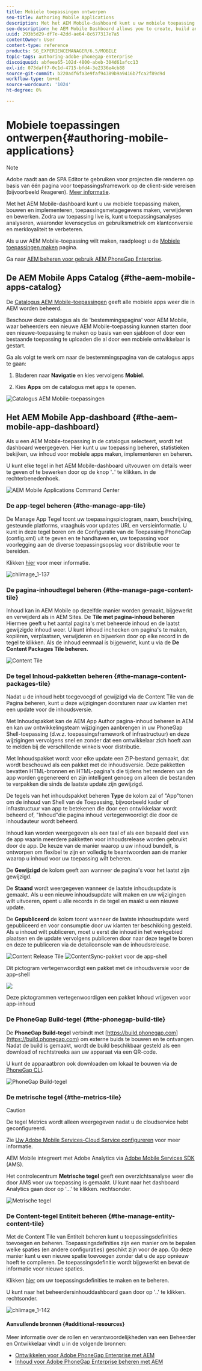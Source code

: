 ```yaml
---
title: Mobiele toepassingen ontwerpen
seo-title: Authoring Mobile Applications
description: Met het AEM Mobile-dashboard kunt u uw mobiele toepassing maken, bouwen en implementeren, toepassingsmetagegevens maken, verwijderen en bewerken. Volg deze pagina voor meer informatie.
seo-description: he AEM Mobile Dashboard allows you to create, build and deploy your mobile application, create, delete and edit application metadata. Follow this page to learn more.
uuid: 293b5d29-df7e-42dd-ae64-8c677317e7a5
contentOwner: User
content-type: reference
products: SG_EXPERIENCEMANAGER/6.5/MOBILE
topic-tags: authoring-adobe-phonegap-enterprise
discoiquuid: abfeea65-102d-4800-abeb-304d61afcc13
exl-id: 073daff7-0c1d-4715-bfd4-3e2336e4cb88
source-git-commit: b220adf6fa3e9faf94389b9a9416b7fca2f89d9d
workflow-type: tm+mt
source-wordcount: '1024'
ht-degree: 0%

---
```


# Mobiele toepassingen ontwerpen{#authoring-mobile-applications}

>[!NOTE]
>
>Adobe raadt aan de SPA Editor te gebruiken voor projecten die renderen op basis van één pagina voor toepassingsframework op de client-side vereisen (bijvoorbeeld Reageren). [Meer informatie](/help/sites-developing/spa-overview.md).

Met het AEM Mobile-dashboard kunt u uw mobiele toepassing maken, bouwen en implementeren, toepassingsmetagegevens maken, verwijderen en bewerken. Zodra uw toepassing live is, kunt u toepassingsanalyses analyseren, waaronder levenscyclus en gebruiksmetriek om klantconversie en merkloyaliteit te verbeteren.

Als u uw AEM Mobile-toepassing wilt maken, raadpleegt u de [Mobiele toepassingen maken](/help/mobile/building-app-mobile-phonegap.md) pagina.

Ga naar [AEM beheren voor gebruik AEM PhoneGap Enterprise](/help/mobile/administer-phonegap.md).

## De AEM Mobile Apps Catalog {#the-aem-mobile-apps-catalog}

De [Catalogus AEM Mobile-toepassingen](http://localhost:4502/aem/apps.html/content/phonegap) geeft alle mobiele apps weer die in AEM worden beheerd.

Beschouw deze catalogus als de &#39;bestemmingspagina&#39; voor AEM Mobile, waar beheerders een nieuwe AEM Mobile-toepassing kunnen starten door een nieuwe-toepassing te maken op basis van een sjabloon of door een bestaande toepassing te uploaden die al door een mobiele ontwikkelaar is gestart.

Ga als volgt te werk om naar de bestemmingspagina van de catalogus apps te gaan:

1. Bladeren naar **Navigatie** en kies vervolgens **Mobiel**.

1. Kies **Apps** om de catalogus met apps te openen.

![Catalogus AEM Mobile-toepassingen](assets/chlimage_1-135.png)

## Het AEM Mobile App-dashboard {#the-aem-mobile-app-dashboard}

Als u een AEM Mobile-toepassing in de catalogus selecteert, wordt het dashboard weergegeven. Hier kunt u uw toepassing beheren, statistieken bekijken, uw inhoud voor mobiele apps maken, implementeren en beheren.

U kunt elke tegel in het AEM Mobile-dashboard uitvouwen om details weer te geven of te bewerken door op de knop &#39;..&#39; te klikken. in de rechterbenedenhoek.

![AEM Mobile Applications Command Center](assets/chlimage_1-136.png)

### De app-tegel beheren {#the-manage-app-tile}

De Manage App Tegel toont uw toepassingspictogram, naam, beschrijving, gesteunde platforms, vraaghuis voor updates URL en versieinformatie. U kunt in deze tegel boren om de Configuratie van de Toepassing PhoneGap (config.xml) uit te geven en te handhaven en, uw toepassing voor voorlegging aan de diverse toepassingsopslag voor distributie voor te bereiden.

Klikken [hier](/help/mobile/phonegap-app-details-tile.md) voor meer informatie.

![chlimage_1-137](assets/chlimage_1-137.png)

### De pagina-inhoudtegel beheren {#the-manage-page-content-tile}

Inhoud kan in AEM Mobile op dezelfde manier worden gemaakt, bijgewerkt en verwijderd als in AEM Sites. De **Tile met pagina-inhoud beheren** Hiermee geeft u het aantal pagina&#39;s met beheerde inhoud en de laatst gewijzigde inhoud weer. U kunt inhoud inchecken om pagina&#39;s te maken, kopiëren, verplaatsen, verwijderen en bijwerken door op elke record in de tegel te klikken. Als de inhoud eenmaal is bijgewerkt, kunt u via de **De Content Packages Tile beheren.**

![Content Tile](assets/chlimage_1-138.png)

### De tegel Inhoud-pakketten beheren {#the-manage-content-packages-tile}

Nadat u de inhoud hebt toegevoegd of gewijzigd via de Content Tile van de Pagina beheren, kunt u deze wijzigingen doorsturen naar uw klanten met een update voor de inhoudsversie.

Met Inhoudspakket kan de AEM App Author pagina-inhoud beheren in AEM en kan uw ontwikkelingsteam wijzigingen aanbrengen in uw PhoneGap Shell-toepassing (d.w.z. toepassingsframework of infrastructuur) en deze wijzigingen vervolgens snel en zonder dat een ontwikkelaar zich hoeft aan te melden bij de verschillende winkels voor distributie.

Met Inhoudspakket wordt voor elke update een ZIP-bestand gemaakt, dat wordt beschouwd als een pakket met de inhoudsversie. Deze pakketten bevatten HTML-bronnen en HTML-pagina&#39;s die tijdens het renderen van de app worden gegenereerd en zijn intelligent genoeg om alleen die bestanden te verpakken die sinds de laatste update zijn gewijzigd.

De tegels van het inhoudspakket beheren **Type** de kolom zal of &quot;App&quot;tonen om de inhoud van Shell van de Toepassing, bijvoorbeeld kader of infrastructuur van app te betekenen die door een ontwikkelaar wordt beheerd of, &quot;Inhoud&quot;die pagina inhoud vertegenwoordigt die door de inhoudauteur wordt beheerd.

Inhoud kan worden weergegeven als een taal of als een bepaald deel van de app waarin meerdere pakketten voor inhoudsrelease worden gebruikt door de app. De keuze van de manier waarop u uw inhoud bundelt, is ontworpen om flexibel te zijn en volledig te beantwoorden aan de manier waarop u inhoud voor uw toepassing wilt beheren.

De **Gewijzigd** de kolom geeft aan wanneer de pagina&#39;s voor het laatst zijn gewijzigd.

De **Staand** wordt weergegeven wanneer de laatste inhoudsupdate is gemaakt. Als u een nieuwe inhoudsupdate wilt maken en uw wijzigingen wilt uitvoeren, opent u alle records in de tegel en maakt u een nieuwe update.

De **Gepubliceerd** de kolom toont wanneer de laatste inhoudsupdate werd gepubliceerd en voor consumptie door uw klanten ter beschikking gesteld. Als u inhoud wilt publiceren, moet u eerst die inhoud in het werkgebied plaatsen en de update vervolgens publiceren door naar deze tegel te boren en deze te publiceren via de detailconsole van de inhoudsrelease.

![Content Release Tile](assets/chlimage_1-139.png) ![ContentSync-pakket voor de app-shell](do-not-localize/chlimage_1-5.png)

Dit pictogram vertegenwoordigt een pakket met de inhoudsversie voor de app-shell

![](do-not-localize/chlimage_1-6.png)

Deze pictogrammen vertegenwoordigen een pakket Inhoud vrijgeven voor app-inhoud

### De PhoneGap Build-tegel {#the-phonegap-build-tile}

De **PhoneGap Build-tegel** verbindt met [https://build.phonegap.com](https://build.phonegap.com) om externe buids te bouwen en te ontvangen. Nadat de build is gemaakt, wordt de build beschikbaar gesteld als een download of rechtstreeks aan uw apparaat via een QR-code.

U kunt de apparaatbron ook downloaden om lokaal te bouwen via de [PhoneGap CLI](https://docs.phonegap.com/en/3.5.0/guide_cli_index.md.html).

![PhoneGap Build-tegel](assets/chlimage_1-140.png)

### De metrische tegel {#the-metrics-tile}

>[!CAUTION]
>
>De tegel Metrics wordt alleen weergegeven nadat u de cloudservice hebt geconfigureerd.
>
>Zie [Uw Adobe Mobile Services-Cloud Service configureren](/help/mobile/configure-adobe-mobile-cloud-service.md) voor meer informatie.

AEM Mobile integreert met Adobe Analytics via [Adobe Mobile Services SDK](https://www.adobe.com/ca/solutions/digital-marketing/mobile-services/app-sdk.html) (AMS).

Het controlecentrum **Metrische tegel** geeft een overzichtsanalyse weer die door AMS voor uw toepassing is gemaakt. U kunt naar het dashboard Analytics gaan door op &#39;...&#39; te klikken. rechtsonder.

![Metrische tegel](assets/chlimage_1-141.png)

### De Content-tegel Entiteit beheren {#the-manage-entity-content-tile}

Met de Content Tile van Entiteit beheren kunt u toepassingsdefinities toevoegen en beheren. Toepassingsdefinities zijn een manier om te bepalen welke spaties (en andere configuraties) geschikt zijn voor de app. Op deze manier kunt u een nieuwe spatie toevoegen zonder dat u de app opnieuw hoeft te compileren. De toepassingsdefinitie wordt bijgewerkt en bevat de informatie voor nieuwe spaties.

Klikken [hier](/help/mobile/phonegap-app-definitions.md) om uw toepassingsdefinities te maken en te beheren.

U kunt naar het beheerdersinhouddashboard gaan door op &#39;..&#39; te klikken. rechtsonder.

![chlimage_1-142](assets/chlimage_1-142.png)

#### Aanvullende bronnen {#additional-resources}

Meer informatie over de rollen en verantwoordelijkheden van een Beheerder en Ontwikkelaar vindt u in de volgende bronnen:

* [Ontwikkelen voor Adobe PhoneGap Enterprise met AEM](/help/mobile/developing-in-phonegap.md)
* [Inhoud voor Adobe PhoneGap Enterprise beheren met AEM](/help/mobile/administer-phonegap.md)
